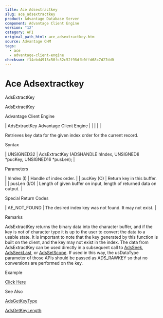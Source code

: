 ```yaml
---
title: Ace Adsextractkey
slug: ace_adsextractkey
product: Advantage Database Server
component: Advantage Client Engine
version: "12"
category: API
original_path_html: ace_adsextractkey.htm
source: Advantage CHM
tags:
  - ace
  - advantage-client-engine
checksum: f14ebd4913c50fc32c52f98dfb0ffd68c7d27dd0
---
```


# Ace Adsextractkey

AdsExtractKey

AdsExtractKey

Advantage Client Engine

| AdsExtractKey  Advantage Client Engine |  |  |  |  |

Retrieves key data for the given index order for the current record.

Syntax

| UNSIGNED32 | AdsExtractKey (ADSHANDLE hIndex,  UNSIGNED8 \*pucKey,  UNSIGNED16 \*pusLen); |

Parameters

| hIndex (I) | Handle of index order. |
| pucKey (O) | Return key in this buffer. |
| pusLen (I/O) | Length of given buffer on input, length of returned data on output. |

Special Return Codes

| AE\_NOT\_FOUND | The desired index key was not found. It may not exist. |

Remarks

AdsExtractKey returns the binary data into the character buffer, and if the key is not of character type it is up to the user to convert the data to a usable state. It is important to note that the key generated by this function is built on the client, and the key may not exist in the index. The data from AdsExtractKey can be used directly in a subsequent call to [AdsSeek](ace_adsseek.md), [AdsSeekLast](ace_adsseeklast.md), or [AdsSetScope](ace_adssetscope.md). If used in this way, the usDataType parameter of those APIs should be passed as ADS\_RAWKEY so that no conversions are performed on the key.

Example

[Click Here](ace_examples.md#adsextractkeyexample)

See Also

[AdsGetKeyType](ace_adsgetkeytype.md)

[AdsGetKeyLength](ace_adsgetkeylength.md)
